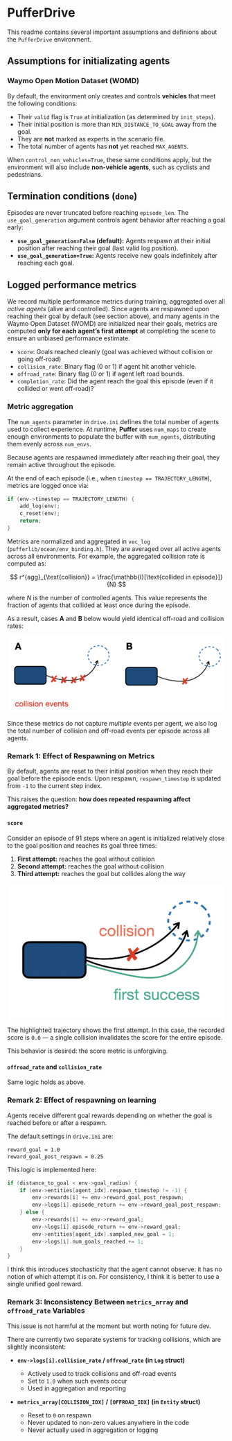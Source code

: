 # PufferDrive

This readme contains several important assumptions and definions about the `PufferDrive` environment.

## Assumptions for initializating agents

### Waymo Open Motion Dataset (WOMD)

By default, the environment only creates and controls **vehicles** that meet the following conditions:

- Their `valid` flag is `True` at initialization (as determined by `init_steps`).
- Their initial position is more than `MIN_DISTANCE_TO_GOAL` away from the goal.
- They are **not** marked as experts in the scenario file.
- The total number of agents has **not** yet reached `MAX_AGENTS`.

When `control_non_vehicles=True`, these same conditions apply, but the environment will also include **non-vehicle agents**, such as cyclists and pedestrians.

## Termination conditions (`done`)

Episodes are never truncated before reaching `episode_len`. The `use_goal_generation` argument controls agent behavior after reaching a goal early:

* **`use_goal_generation=False` (default):** Agents respawn at their initial position after reaching their goal (last valid log position).
* **`use_goal_generation=True`:** Agents receive new goals indefinitely after reaching each goal.

## Logged performance metrics

We record multiple performance metrics during training, aggregated over all *active agents* (alive and controlled). Since agents are respawned upon reaching their goal by default (see section above), and many agents in the Waymo Open Dataset (WOMD) are initialized near their goals, metrics are computed **only for each agent’s first attempt** at completing the scene to ensure an unbiased performance estimate.

- `score`: Goals reached cleanly (goal was achieved without collision or going off-road)
- `collision_rate`: Binary flag (0 or 1) if agent hit another vehicle.
- `offroad_rate`: Binary flag (0 or 1) if agent left road bounds.
- `completion_rate`: Did the agent reach the goal this episode (even if it collided or went off-road)?


### Metric aggregation

The `num_agents` parameter in `drive.ini` defines the total number of agents used to collect experience.
At runtime, **Puffer** uses `num_maps` to create enough environments to populate the buffer with `num_agents`, distributing them evenly across `num_envs`.

Because agents are respawned immediately after reaching their goal, they remain active throughout the episode.

At the end of each episode (i.e., when `timestep == TRAJECTORY_LENGTH`), metrics are logged once via:

```C
if (env->timestep == TRAJECTORY_LENGTH) {
    add_log(env);
    c_reset(env);
    return;
}
```

Metrics are normalized and aggregated in `vec_log` (`pufferlib/ocean/env_binding.h`). They are averaged over all active agents across all environments. For example, the aggregated collision rate is computed as:

$$
r^{agg}_{\text{collision}} = \frac{\mathbb{I}[\text{collided in episode}]}{N}
$$

where $N$ is the number of controlled agents.
This value represents the fraction of agents that collided at least once during the episode.

As a result, cases **A** and **B** below would yield identical off-road and collision rates:

![alt text](../../resources/drive/examples_a_b.png)

Since these metrics do not capture *multiple* events per agent, we also log the total number of collision and off-road events per episode across all agents.

### Remark 1: Effect of Respawning on Metrics

By default, agents are reset to their initial position when they reach their goal before the episode ends. Upon respawn, `respawn_timestep` is updated from `-1` to the current step index.

This raises the question: **how does repeated respawning affect aggregated metrics?**

#### `score`

Consider an episode of 91 steps where an agent is initialized relatively close to the goal position and reaches its goal three times:

1. **First attempt:** reaches the goal without collision
2. **Second attempt:** reaches the goal without collision
3. **Third attempt:** reaches the goal but collides along the way

![alt text](../../resources/drive/collision_at_third_attempt.png)

The highlighted trajectory shows the first attempt. In this case, the recorded score is `0.0` — a single collision invalidates the score for the entire episode.

This behavior is desired: the score metric is unforgiving.

#### `offroad_rate` and `collision_rate`

Same logic holds as above.

### Remark 2: Effect of respawning on learning

Agents receive different goal rewards depending on whether the goal is reached before or after a respawn.

The default settings in `drive.ini` are:
```
reward_goal = 1.0
reward_goal_post_respawn = 0.25
```

This logic is implemented here:

```C
if (distance_to_goal < env->goal_radius) {
    if (env->entities[agent_idx].respawn_timestep != -1) {
        env->rewards[i] += env->reward_goal_post_respawn;
        env->logs[i].episode_return += env->reward_goal_post_respawn;
    } else {
        env->rewards[i] += env->reward_goal;
        env->logs[i].episode_return += env->reward_goal;
        env->entities[agent_idx].sampled_new_goal = 1;
        env->logs[i].num_goals_reached += 1;
    }
}
```

I think this introduces stochasticity that the agent cannot observe: it has no notion of which attempt it is on. For consistency, I think it is better to use a single unified goal reward.


### Remark 3: Inconsistency Between `metrics_array` and `offroad_rate` Variables

This issue is not harmful at the moment but worth noting for future dev.

There are currently two separate systems for tracking collisions, which are slightly inconsistent:

* **`env->logs[i].collision_rate` / `offroad_rate` (in `Log` struct)**

  * Actively used to track collisions and off-road events
  * Set to `1.0` when such events occur
  * Used in aggregation and reporting

* **`metrics_array[COLLISION_IDX]` / `[OFFROAD_IDX]` (in `Entity` struct)**

  * Reset to `0` on respawn
  * Never updated to non-zero values anywhere in the code
  * Never actually used in aggregation or logging
